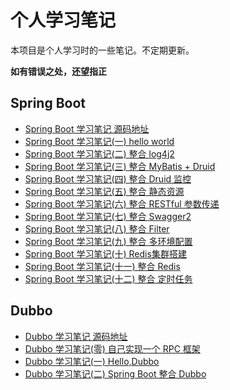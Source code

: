 # 个人学习笔记

本项目是个人学习时的一些笔记。不定期更新。

**如有错误之处，还望指正**

## Spring Boot  

+ [Spring Boot 学习笔记 源码地址](https://github.com/zdRan/learning)
+ [Spring Boot 学习笔记(一) hello world](https://zdran.com/20180628.html)
+ [Spring Boot 学习笔记(二) 整合 log4j2](https://zdran.com/20180629.html)
+ [Spring Boot 学习笔记(三) 整合 MyBatis + Druid](https://zdran.com/20180703.html)
+ [Spring Boot 学习笔记(四) 整合 Druid 监控](https://zdran.com/20180706.html)
+ [Spring Boot 学习笔记(五) 整合 静态资源](https://zdran.com/20180718.html)
+ [Spring Boot 学习笔记(六) 整合 RESTful 参数传递](https://zdran.com/20180725.html)
+ [Spring Boot 学习笔记(七) 整合 Swagger2](https://zdran.com/20180730.html)
+ [Spring Boot 学习笔记(八) 整合 Filter](https://zdran.com/20180809.html)
+ [Spring Boot 学习笔记(九) 整合 多环境配置](https://zdran.com/20180830.html)
+ [Spring Boot 学习笔记(十) Redis集群搭建](https://zdran.com/20180904.html)
+ [Spring Boot 学习笔记(十一) 整合 Redis](https://zdran.com/20180911.html)
+ [Spring Boot 学习笔记(十二) 整合 定时任务](https://zdran.com/20181016.html)

## Dubbo

+ [Dubbo 学习笔记 源码地址](https://github.com/zdRan/learning)
+ [Dubbo 学习笔记(零) 自己实现一个 RPC 框架](https://zdran.com/20181102.html)
+ [Dubbo 学习笔记(一) Hello,Dubbo](https://zdran.com/20181113.html)
+ [Dubbo 学习笔记(二) Spring Boot 整合 Dubbo](https://zdran.com/20181216.html)